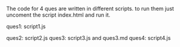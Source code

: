 The code for 4 ques are written in different scripts. 
to run them just uncoment the script index.html and run it.

ques1: script1.js 

ques2: script2.js
ques3: script3.js and ques3.md
ques4: script4.js